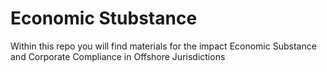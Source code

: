 # Economic Stubstance
Within this repo you will find materials for the impact Economic Substance and Corporate Compliance in Offshore Jurisdictions
